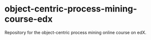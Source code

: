 # object-centric-process-mining-course-edx
Repository for the object-centric process mining online course on edX.
